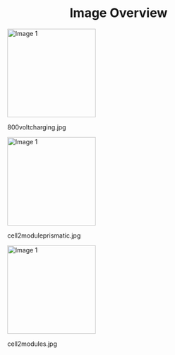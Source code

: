 <h1 style ="text-align: center;"> Image Overview </h1>
<div>
<div style="width="20%">
<img src="https://media.evkx.net/multimedia/technology/battery/batterysystem/800voltcharging_xst.jpg" alt="Image 1" style="width: 200px;">
<p>800voltcharging.jpg</p>
</div>
<div style="width="20%">
<img src="https://media.evkx.net/multimedia/technology/battery/batterysystem/cell2moduleprismatic_xst.jpg" alt="Image 1" style="width: 200px;">
<p>cell2moduleprismatic.jpg</p>
</div>
<div style="width="20%">
<img src="https://media.evkx.net/multimedia/technology/battery/batterysystem/cell2modules_xst.jpg" alt="Image 1" style="width: 200px;">
<p>cell2modules.jpg</p>
</div>
</div>
